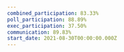 ```yaml
---
combined_participation: 83.33%
poll_participation: 88.89%
exec_participation: 37.50%
communication: 89.83%
start_date: 2021-08-30T00:00:00.000Z
---
```

